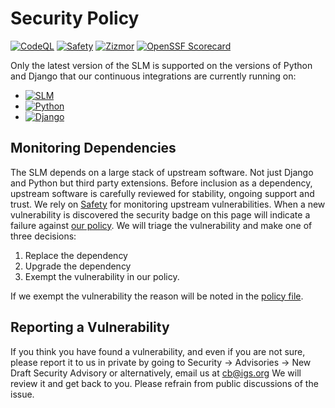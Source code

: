 # Security Policy

[![CodeQL](https://github.com/International-GNSS-Service/SLM/actions/workflows/github-code-scanning/codeql/badge.svg?branch=master)](https://github.com/International-GNSS-Service/SLM/actions/workflows/github-code-scanning/codeql?query=branch:master)
[![Safety](https://github.com/International-GNSS-Service/SLM/actions/workflows/safety.yml/badge.svg?branch=master)](https://docs.safetycli.com/safety-docs)
[![Zizmor](https://github.com/International-GNSS-Service/SLM/actions/workflows/zizmor.yml/badge.svg?branch=master)](https://woodruffw.github.io/zizmor)
[![OpenSSF Scorecard](https://api.securityscorecards.dev/projects/github.com/International-GNSS-Service/SLM/badge)](https://securityscorecards.dev/viewer/?uri=github.com/International-GNSS-Service/SLM)


Only the latest version of the SLM is supported on the versions of Python and Django that our continuous integrations are currently running on:

- [![SLM](https://badge.fury.io/py/igs-slm.svg)](https://pypi.org/project/igs-slm/)
- [![Python](https://img.shields.io/pypi/pyversions/igs-slm.svg)](https://pypi.org/project/igs-slm/)
- [![Django](https://img.shields.io/pypi/djversions/igs-slm.svg)](https://pypi.org/project/igs-slm/)

## Monitoring Dependencies

The SLM depends on a large stack of upstream software. Not just Django and Python but third party extensions. Before inclusion as a dependency, upstream software is carefully reviewed for stability, ongoing support and trust. We rely on [Safety](https://safetycli.com/) for monitoring upstream vulnerabilities. When a new vulnerability is discovered the security badge on this page will indicate a failure against [our policy](https://github.com/International-GNSS-Service/SLM/blob/master/.safety-policy.yml). We will triage the vulnerability and make one of three decisions:

1. Replace the dependency
2. Upgrade the dependency
3. Exempt the vulnerability in our policy.

If we exempt the vulnerability the reason will be noted in the [policy file](https://github.com/International-GNSS-Service/SLM/blob/master/.safety-policy.yml).


## Reporting a Vulnerability

If you think you have found a vulnerability, and even if you are not sure, please report it to us in private by going to Security -> Advisories -> New Draft Security Advisory or alternatively, email us at cb@igs.org
We will review it and get back to you. Please refrain from public discussions of the issue.
